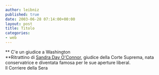 ```yaml
---
author: leibniz
published: true
date: 2003-06-28 07:14:00+00:00
layout: post
title: Titolo
categories:
- web
---
```


 **   C'e un giudice a Washington   
**Ritrattino di  [ Sandra Day O'Connor](http://www.corriere.it/edicola/index.jsp?path=ESTERI&doc=CORTE), giudice della Corte Suprema, nata conservatrice e diventata famosa per le sue aperture liberal.   
  Il Corriere della Sera
